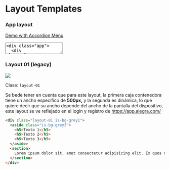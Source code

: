 <figure class="hero" style="background:#34f3dd;"></figure>

# Layout Templates

### App layout

[Demo with Accordion Menu](https://alegra.design/ui/demos/layout-app)

<textarea code-editor="mixed" code-result-size="400">
<div class="app">
  <div class="layout">
    <section class="layout-section sidebar bg-brand1" id="menuTogglePanel">
      <!-- Start Logo -->
      <div class="menu-logo">
        <a href="/">
          <svg fill="#FFFFFF" xmlns="http://www.w3.org/2000/svg" x="0" y="0" width="145" height="40" viewBox="0 0 180 50">
            <g id="logo">
              <path fill="#FFFFFF" d="M55.4 36.3c0 0-14 6.7-29.5 3.1 -9.4-2.2-22.9-9.9-22.9-9.9l14-18.6c0 0 6.7 10.5 14.9 16.9C46.1 38.9 55.4 36.3 55.4 36.3M50.7 33.8c0 0-6.5-2.7-9.7-15.4C39.1 11 40 2 40 2L23.6 6.4c0 0 4.3 10.5 8.7 16C39.6 31.4 50.7 33.8 50.7 33.8M49.1 29.8c0 0-2.1-4.3 1.9-12.2 2.3-4.6 6.8-8.8 6.8-8.8l-10.3-5.1c0 0-2.5 7.2-2.7 12C44.6 23.6 49.1 29.8 49.1 29.8M50.4 25.8c0 0 0.9-2.6 5.8-4.2 2.8-0.9 6.4-0.8 6.4-0.8l-2.2-6.3c0 0-4 2-6 3.8C51.1 21.4 50.4 25.8 50.4 25.8"></path>
              <path fill="#FFFFFF" d="M93 36.8h2.5V7.4h-2.5V36.8zM150.2 20.8v-3.3h-2.5v19.3h2.6V26.1c0-2 0.4-3.3 2-4.6 1.1-0.9 2.1-1.2 3.5-1.3V17.6C153.3 17.8 151.5 18.4 150.2 20.8M118.5 23.6c-1.4-3.9-5.2-6.5-9.4-6.5 -5.6 0-10 4.6-10 10.1s4.5 10.1 10 10.1c3.9 0 7.6-2.4 9.2-6h-2.8c-1.3 2.2-3.9 3.8-6.4 3.8 -3.8 0-7.2-3.2-7.4-7h17.5C119.1 26.5 119.1 25.1 118.5 23.6M101.7 25.9c0.6-3.7 3.6-6.6 7.4-6.6 3.9 0 6.6 3 7.4 6.6H101.7zM86.3 20.6c-1.5-1.9-4.5-3.5-7.6-3.5 -5.7 0-10.4 4.3-10.4 10.1 0 5.7 4.7 10.1 10.4 10.1 3.2 0 5.7-1.3 7.6-3.8v3.4h2.5v-9.3h0c0-0.1 0-0.2 0-0.3C88.8 24.6 87.9 22.3 86.3 20.6M78.7 35.1c-4.3 0-7.9-3.6-7.9-7.9 0-4.3 3.6-7.9 7.9-7.9 4.3 0 7.6 3.7 7.6 7.9C86.3 31.4 83 35.1 78.7 35.1M177.4 27.2c0-2.6-0.9-4.9-2.5-6.6 -1.5-1.9-4.5-3.5-7.6-3.5 -5.7 0-10.4 4.3-10.4 10.1 0 5.7 4.7 10.1 10.4 10.1 3.2 0 5.7-1.3 7.6-3.8v3.4h2.5v-9.3h0C177.4 27.4 177.4 27.3 177.4 27.2M167.3 35.1c-4.3 0-7.9-3.6-7.9-7.9 0-4.3 3.6-7.9 7.9-7.9 4.3 0 7.6 3.7 7.6 7.9C174.9 31.4 171.5 35.1 167.3 35.1M140.6 20.5c-1.4-2-4.5-3.4-7.7-3.4 -5.6 0-9.9 4.8-9.9 10.2 0 5.5 4.5 10 10 10 3 0 6.3-1.4 7.5-4.3v4.3c0 4.1-3 7-7.2 7 -1.6 0-3.3-0.5-4.6-1.5 -1.1-0.8-1.9-2.2-2.6-3.4h-2.5c0.4 1.1 0.7 1.9 1.3 2.9 1.8 2.6 5 4.2 8.2 4.2 3 0 6.1-1.3 8.1-3.6 1.6-2 1.8-3.6 1.8-6.2v-9.4C143.1 24.8 142.2 22.4 140.6 20.5M133.1 35.1c-4.4 0-7.6-3.7-7.6-8 0-4.2 3.1-7.8 7.4-7.8 4.3 0 7.7 3.6 7.7 7.8C140.6 31.3 137.4 35.1 133.1 35.1"></path>
            </g>
          </svg>
        </a>
      </div>
      <!-- End Logo -->
    </section>
    <section class="layout-section bg-greyblue2">
      <div class="topnav-area">
        <section class="actionbar pad shadow bg-white">
          <div class="actionbar-section">
            <button class="is-primary icon-only" style="margin-right:20px;" id="menuToggleButton">
              <svg class="icon"><use xlink:href="dist/smile-icons.svg#menu"></use></svg>
            </button>
          </div>
          <div class="actionbar-section">
            <span id="user-info"></span>
          </div>
        </section>
      </div>
      <div class="content-area">
        <div class="content">
        <!-- Section content goes here -->
        </div>
      </div>
    </section>
  </div>
</div>
<script>
// Mobile Menu - Toggle
  const menuToggleButton = document.getElementById('menuToggleButton')
  const menuTogglePanel = document.getElementById('menuTogglePanel')
  function menuToggle() {
    menuTogglePanel.classList.toggle('menu-toggle-open')
  }
  window.onresize = function() {
    if ( window.innerWidth <= 1180 ) {
      menuTogglePanel.classList.remove("menu-toggle-open")
    } else {
      menuTogglePanel.classList.add("menu-toggle-open")
    }
  }
  menuToggleButton.addEventListener('click', menuToggle)
</script>
</textarea>


### Layout 01 (legacy)

<img src="assets/images/layout1.svg"/>

Clase: `layout-01` 

Se bede tener en cuenta que para este layout, la primera caja contenedora tiene un ancho específico de **500px,** y la segunda es dinámica, lo que quiere decir que su ancho depende del ancho de la pantalla del dispositivo, este layout se ve reflejado en el login y registro de https://app.alegra.com/

```html
<div class="layout-01 is-bg-grey1">
  <aside class="is-bg-grey3"> 
    <h5>Texto 1</h5>
    <h5>Texto 2</h5>
    <h5>Texto 3</h5>
  </aside>
  <section>
    Lorem ipsum dolor sit, amet consectetur adipisicing elit. Ex quos nam ab nesciunt rem deserunt itaque minima provident, quas accusantium impedit neque! Assumenda minus, molestias eligendi libero architecto fugiat nemo!
  </section>
</div>
```
